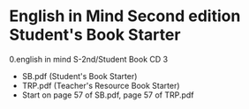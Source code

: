 # English in Mind Second edition Student's Book Starter

0.english in mind S-2nd/Student Book CD 3

- SB.pdf (Student's Book Starter)
- TRP.pdf (Teacher's Resource Book Starter)
- Start on page 57 of SB.pdf, page 57 of TRP.pdf

## 